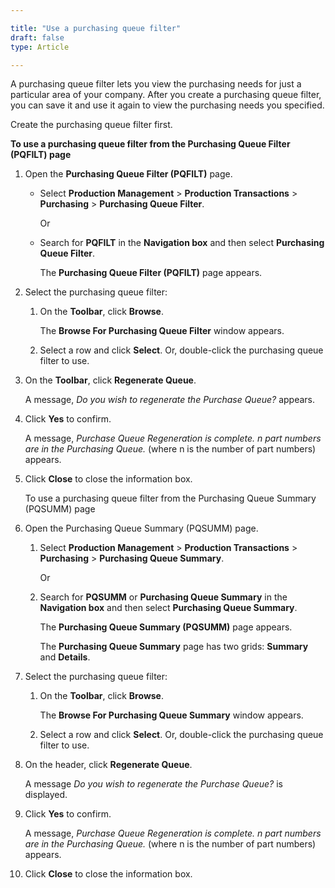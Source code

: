 ```yaml
---

title: "Use a purchasing queue filter"
draft: false
type: Article

---
```


A purchasing queue filter lets you view the purchasing needs for just a particular area of your company. After you create a purchasing queue filter, you can save it and use it again to view the purchasing needs you specified.

Create the purchasing queue filter first.

**To use a purchasing queue filter from the Purchasing Queue Filter (PQFILT) page**

1. Open the **Purchasing Queue Filter (PQFILT)** page.

    - Select **Production Management** > **Production Transactions** > **Purchasing** > **Purchasing Queue Filter**.

        Or

    - Search for **PQFILT** in the **Navigation box** and then select **Purchasing Queue Filter**.

        The **Purchasing Queue Filter (PQFILT)** page appears.

2. Select the purchasing queue filter:

    1. On the **Toolbar**, click **Browse**.

        The **Browse For Purchasing Queue Filter** window appears.

    2. Select a row and click **Select**. Or, double-click the purchasing queue filter to use.

3. On the **Toolbar**, click **Regenerate Queue**.

    A message, *Do you wish to regenerate the Purchase Queue?* appears.

4. Click **Yes** to confirm.

    A message, *Purchase Queue Regeneration is complete. n part numbers are in the Purchasing Queue.* (where n is the number of part numbers) appears.

5. Click **Close** to close the information box.

    To use a purchasing queue filter from the Purchasing Queue Summary (PQSUMM) page

1. Open the Purchasing Queue Summary (PQSUMM) page.

    1. Select **Production Management** > **Production Transactions** > **Purchasing** > **Purchasing Queue Summary**.

        Or

    2. Search for **PQSUMM** or **Purchasing Queue Summary** in the **Navigation box** and then select **Purchasing Queue Summary**.

        The **Purchasing Queue Summary (PQSUMM)** page appears.

        The **Purchasing Queue Summary** page has two grids: **Summary** and **Details**.

2. Select the purchasing queue filter:

    1. On the **Toolbar**, click **Browse**.

        The **Browse For Purchasing Queue Summary** window appears.

    2. Select a row and click **Select**. Or, double-click the purchasing queue filter to use.

3. On the header, click **Regenerate Queue**.

    A message *Do you wish to regenerate the Purchase Queue?* is displayed.

4. Click **Yes** to confirm.

    A message, *Purchase Queue Regeneration is complete. n part numbers are in the Purchasing Queue.* (where n is the number of part numbers) appears.

5. Click **Close** to close the information box.

​